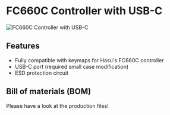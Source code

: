 # FC660C Controller with USB-C

![FC660C Controller with USB-C](https://i.imgur.com/KKluQSl.png)

## Features
- Fully compatible with keymaps for Hasu's FC660C controller
- USB-C port (required small case modification)
- ESD protection circuit

## Bill of materials (BOM)
Please have a look at the production files!